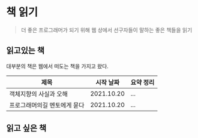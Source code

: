 # 책 읽기

> 더 좋은 프로그래머가 되기 위해 웹 상에서 선구자들이 말하는 좋은 책들을 읽기


## 읽고있는 책

대부분의 책은 웹에서 떠도는 책을 가지고 왔다.

|제목|시작 날짜|요약 정리|
|---|---|---|
|객체지향의 사실과 오해|2021.10.20|...|
|프로그래머의길 멘토에게 묻다|2021.10.20|...|

## 읽고 싶은 책


